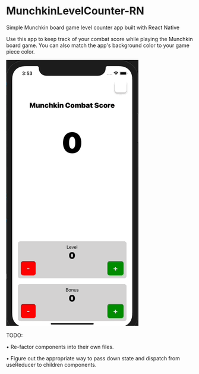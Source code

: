 # MunchkinLevelCounter-RN
Simple Munchkin board game level counter app built with React Native

Use this app to keep track of your combat score while playing the Munchkin board game.
You can also match the app's background color to your game piece color.
  
![DEMO](Demo.gif)


TODO:

  • Re-factor components into their own files.
  
  • Figure out the appropriate way to pass down state and dispatch from useReducer to children components.
